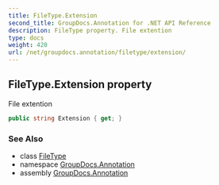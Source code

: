 ```yaml
---
title: FileType.Extension
second_title: GroupDocs.Annotation for .NET API Reference
description: FileType property. File extention
type: docs
weight: 420
url: /net/groupdocs.annotation/filetype/extension/
---
```

## FileType.Extension property

File extention

```csharp
public string Extension { get; }
```

### See Also

* class [FileType](../)
* namespace [GroupDocs.Annotation](../../filetype/)
* assembly [GroupDocs.Annotation](../../../)


